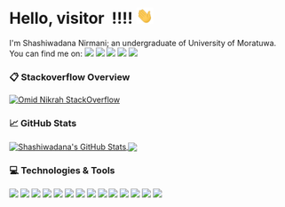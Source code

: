 # Hello, visitor <img src="https://profile-counter.glitch.me/shashiwadana/count.svg" alt="" /> !!!!  <img src="https://github.com/shashiwadana/Shashiwadana/blob/main/wave.gif" width="30px">
I'm Shashiwadana Nirmani; an undergraduate of University of Moratuwa. You can find me on: 
[<img   width="22px" src="https://cdn.jsdelivr.net/npm/simple-icons@3.4.1/icons/stackoverflow.svg" />][StackOverFlow]
[<img  width="22px" src="https://cdn.jsdelivr.net/npm/simple-icons@v3/icons/linkedin.svg" />][linkedin] 
[<img   width="22px" src="https://cdn.jsdelivr.net/npm/simple-icons@3.4.1/icons/medium.svg" />][Medium] 
[<img   width="22px" src="https://cdn.jsdelivr.net/npm/simple-icons@3.4.1/icons/hackerrank.svg" />][Hackerrank]
[<img   width="22px" src="https://cdn.jsdelivr.net/npm/simple-icons@3.4.1/icons/facebook.svg" />][Facebook]
<br>
### 📋 Stackoverflow Overview
[![Omid Nikrah StackOverflow](https://github-readme-stackoverflow.vercel.app/?userID=9438103)](https://stackoverflow.com/users/9438103/shashiwadana)
### &#x1f4c8; GitHub Stats
<a href="https://github.com/shashiwadana/Shashiwadana">
  <img align="center" src="https://github-readme-stats.vercel.app/api?username=shashiwadana&show_icons=true&count_private=true&title_color=000000&text_color=000000&icon_color=ff6600" alt="Shashiwadana's GitHub Stats" />
</a>
<a href="https://github.com/MartinHeinz/MartinHeinz">
  <img align="center" src="https://github-readme-stats.vercel.app/api/top-langs/?username=shashiwadana&layout=compact&langs_count=6,html&title_color=000000&text_color=000000&icon_color=ff6600" />
</a>

### 💻 Technologies & Tools

![](https://img.shields.io/badge/Code-Python-informational?style=flat&logo=python&logoColor=white&color=critical)
![](https://img.shields.io/badge/Code-Java-informational?style=flat&logo=java&logoColor=white&color=critical)
![](https://img.shields.io/badge/Frontend-React-informational?style=flat&logo=react&logoColor=white&color=critical)
![](https://img.shields.io/badge/Frontend-Angular-informational?style=flat&logo=angular&logoColor=white&color=critical)
![](https://img.shields.io/badge/Backend-NodeJs-informational?style=flat&logo=node.js&logoColor=white&color=critical)
![](https://img.shields.io/badge/Api-GraphQL-informational?style=flat&logo=graphql&logoColor=white&color=critical)
![](https://img.shields.io/badge/Database-MYSQL-informational?style=flat&logo=mysql&logoColor=white&color=critical)
![](https://img.shields.io/badge/Database-PostgreSQL-informational?style=flat&logo=postgresql&logoColor=white&color=critical)
![](https://img.shields.io/badge/Cloud-AWS-informational?style=flat&logo=amazon-aws&logoColor=white&color=critical)
![](https://img.shields.io/badge/Editor-Pycharm-informational?style=flat&logo=pycharm&logoColor=white&color=critical)
![](https://img.shields.io/badge/Editor-VSCode-informational?style=flat&logo=visual-studio-code&logoColor=white&color=critical)
![](https://img.shields.io/badge/DataMining-Weka-informational?style=flat&logo=weka&logoColor=white&color=critical)
![](https://img.shields.io/badge/Ontology-Protégé-informational?style=flat&logo=protégé&logoColor=white&color=critical)
![](https://img.shields.io/badge/ImageProcessing-OpenCV-informational?style=flat&logo=opencv&logoColor=white&color=critical)
  
[linkedin]: https://www.linkedin.com/in/shashiwadana-nirmani/
[StackOverFlow]: https://stackoverflow.com/users/9438103/shashiwdn
[Facebook]: https://www.facebook.com/Shashiwadana14
[Medium]:https://medium.com/@shashiwadananirmani
[Hackerrank]:https://www.hackerrank.com/unKnownUser1403
